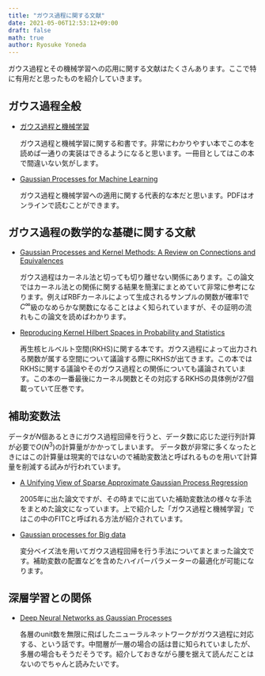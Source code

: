 ```yaml
---
title: "ガウス過程に関する文献"
date: 2021-05-06T12:53:12+09:00
draft: false
math: true
author: Ryosuke Yoneda
---
```


ガウス過程とその機械学習への応用に関する文献はたくさんあります。ここで特に有用だと思ったものを紹介していきます。

## ガウス過程全般

- [ガウス過程と機械学習](https://www.amazon.co.jp/dp/4061529269)

    ガウス過程と機械学習に関する和書です。非常にわかりやすい本でこの本を読めば一通りの実装はできるようになると思います。一冊目としてはこの本で間違いない気がします。

- [Gaussian Processes for Machine Learning](http://gaussianprocess.org/gpml/)

    ガウス過程と機械学習への適用に関する代表的な本だと思います。PDFはオンラインで読むことができます。


## ガウス過程の数学的な基礎に関する文献

- [Gaussian Processes and Kernel Methods: A Review on Connections and Equivalences](https://arxiv.org/abs/1807.02582)

    ガウス過程はカーネル法と切っても切り離せない関係にあります。この論文ではカーネル法との関係に関する結果を簡潔にまとめていて非常に参考になります。例えばRBFカーネルによって生成されるサンプルの関数が確率1で$C^{\infty}$級のなめらかな関数になることはよく知られていますが、その証明の流れもこの論文を読めばわかります。

- [Reproducing Kernel Hilbert Spaces in Probability and Statistics](https://www.springer.com/gp/book/9781402076794)

    再生核ヒルベルト空間(RKHS)に関する本です。ガウス過程によって出力される関数が属する空間について議論する際にRKHSが出てきます。この本ではRKHSに関する議論やそのガウス過程との関係についても議論されています。この本の一番最後にカーネル関数とその対応するRKHSの具体例が27個載っていて圧巻です。

## 補助変数法

データが$N$個あるときにガウス過程回帰を行うと、データ数に応じた逆行列計算が必要で$O(N^{3})$の計算量がかかってしまいます。
データ数が非常に多くなったときにはこの計算量は現実的ではないので補助変数法と呼ばれるものを用いて計算量を削減する試みが行われています。

- [A Unifying View of Sparse Approximate Gaussian Process Regression](https://www.jmlr.org/papers/volume6/quinonero-candela05a/quinonero-candela05a.pdf)

    2005年に出た論文ですが、その時までに出ていた補助変数法の様々な手法をまとめた論文になっています。上で紹介した「ガウス過程と機械学習」ではこの中のFITCと呼ばれる方法が紹介されています。

- [Gaussian processes for Big data](https://dl.acm.org/doi/10.5555/3023638.3023667)

    変分ベイズ法を用いてガウス過程回帰を行う手法についてまとまった論文です。補助変数の配置などを含めたハイパーパラメーターの最適化が可能になります。

## 深層学習との関係

- [Deep Neural Networks as Gaussian Processes](https://arxiv.org/abs/1711.00165)

    各層のunit数を無限に飛ばしたニューラルネットワークがガウス過程に対応する、という話です。中間層が一層の場合の話は昔に知られていましたが、多層の場合もそうだそうです。紹介しておきながら腰を据えて読んだことはないのでちゃんと読みたいです。